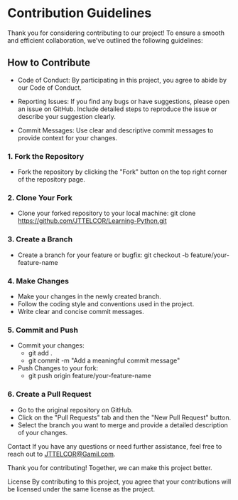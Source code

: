 # Contribution Guidelines

Thank you for considering contributing to our project! To ensure a smooth and efficient collaboration, we’ve outlined the following guidelines:

## How to Contribute
- Code of Conduct: By participating in this project, you agree to abide by our Code of Conduct.

- Reporting Issues: If you find any bugs or have suggestions, please open an issue on GitHub. Include detailed steps to reproduce the issue or describe your suggestion clearly.

- Commit Messages: Use clear and descriptive commit messages to provide context for your changes.

### 1. Fork the Repository
- Fork the repository by clicking the "Fork" button on the top right corner of the repository page.

### 2. Clone Your Fork
- Clone your forked repository to your local machine:
  git clone https://github.com/JTTELCOR/Learning-Python.git

### 3. Create a Branch
- Create a branch for your feature or bugfix:
  git checkout -b feature/your-feature-name

### 4. Make Changes
- Make your changes in the newly created branch.
- Follow the coding style and conventions used in the project.
- Write clear and concise commit messages.

### 5. Commit and Push
- Commit your changes:
  - git add .
  - git commit -m "Add a meaningful commit message"
- Push Changes to your fork:
  - git push origin feature/your-feature-name

### 6. Create a Pull Request
- Go to the original repository on GitHub.
- Click on the "Pull Requests" tab and then the "New Pull Request" button.
- Select the branch you want to merge and provide a detailed description of your changes.

Contact
If you have any questions or need further assistance, feel free to reach out to JTTELCOR@Gamil.com.

Thank you for contributing! Together, we can make this project better.

License
By contributing to this project, you agree that your contributions will be licensed under the same license as the project.
